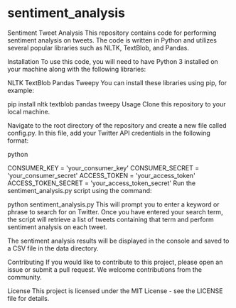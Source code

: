 # sentiment_analysis
Sentiment Tweet Analysis
This repository contains code for performing sentiment analysis on tweets. The code is written in Python and utilizes several popular libraries such as NLTK, TextBlob, and Pandas.

Installation
To use this code, you will need to have Python 3 installed on your machine along with the following libraries:

NLTK
TextBlob
Pandas
Tweepy
You can install these libraries using pip, for example:


pip install nltk textblob pandas tweepy
Usage
Clone this repository to your local machine.

Navigate to the root directory of the repository and create a new file called config.py. In this file, add your Twitter API credentials in the following format:

python

CONSUMER_KEY = 'your_consumer_key'
CONSUMER_SECRET = 'your_consumer_secret'
ACCESS_TOKEN = 'your_access_token'
ACCESS_TOKEN_SECRET = 'your_access_token_secret'
Run the sentiment_analysis.py script using the command:

python sentiment_analysis.py
This will prompt you to enter a keyword or phrase to search for on Twitter. Once you have entered your search term, the script will retrieve a list of tweets containing that term and perform sentiment analysis on each tweet.

The sentiment analysis results will be displayed in the console and saved to a CSV file in the data directory.

Contributing
If you would like to contribute to this project, please open an issue or submit a pull request. We welcome contributions from the community.

License
This project is licensed under the MIT License - see the LICENSE file for details.
